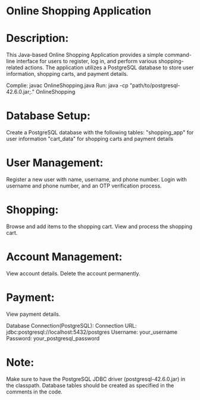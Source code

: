 # Online Shopping Application

# Description:
This Java-based Online Shopping Application provides a simple command-line interface for users to register, log in, and perform various shopping-related actions. The application utilizes a PostgreSQL database to store user information, shopping carts, and payment details.

Complie:
javac OnlineShopping.java
Run:
java -cp "path/to/postgresql-42.6.0.jar;." OnlineShopping

# Database Setup:
Create a PostgreSQL database with the following tables:
"shopping_app" for user information
"cart_data" for shopping carts and payment details

# User Management:
Register a new user with name, username, and phone number.
Login with username and phone number, and an OTP verification process.

# Shopping:
Browse and add items to the shopping cart.
View and process the shopping cart.

# Account Management:
View account details.
Delete the account permanently.

# Payment:
View payment details.

Database Connection(PostgreSQL):
Connection URL: jdbc:postgresql://localhost:5432/postgres
Username: your_username
Password: your_postgresql_password

# Note:
Make sure to have the PostgreSQL JDBC driver (postgresql-42.6.0.jar) in the classpath.
Database tables should be created as specified in the comments in the code.
